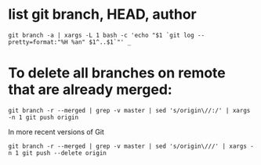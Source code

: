 # list git branch, HEAD, author

```
git branch -a | xargs -L 1 bash -c 'echo "$1 `git log --pretty=format:"%H %an" $1^..$1`"' _
```

# To delete all branches on remote that are already merged:

```
git branch -r --merged | grep -v master | sed 's/origin\//:/' | xargs -n 1 git push origin
```

In more recent versions of Git

```
git branch -r --merged | grep -v master | sed 's/origin\///' | xargs -n 1 git push --delete origin
```
